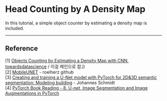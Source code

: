 # Head Counting by A Density Map

In this tutorial, a simple object counter by estimating a density map is included. <br/>





***
## Reference 
[1] [Objects Counting by Estimating a Density Map with CNN, towardsdatascience](https://towardsdatascience.com/objects-counting-by-estimating-a-density-map-with-convolutional-neural-networks-c01086f3b3ec) / 이걸 메인으로 참고 <br/>
[2] [MobileUNET](https://github.com/roeiherz/MobileUNET) - roeiherz github <br/>
[3] [Creating and training a U-Net model with PyTorch for 2D&3D semantic segmentation: Modeling building](https://towardsdatascience.com/creating-and-training-a-u-net-model-with-pytorch-for-2d-3d-semantic-segmentation-model-building-6ab09d6a0862) - Johannes Schmidt <br/>
[4] [PyTorch Book Reading - 8. U-net, Image Segmentation and Image Augmentations in PyTorch](https://youtu.be/b_6x9BYjmj4) <br/>


